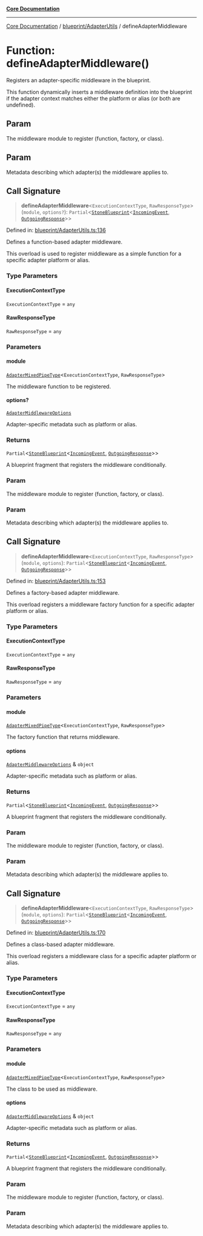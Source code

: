 [**Core Documentation**](../../../README.md)

***

[Core Documentation](../../../README.md) / [blueprint/AdapterUtils](../README.md) / defineAdapterMiddleware

# Function: defineAdapterMiddleware()

Registers an adapter-specific middleware in the blueprint.

This function dynamically inserts a middleware definition into the blueprint
if the adapter context matches either the platform or alias (or both are undefined).

## Param

The middleware module to register (function, factory, or class).

## Param

Metadata describing which adapter(s) the middleware applies to.

## Call Signature

> **defineAdapterMiddleware**\<`ExecutionContextType`, `RawResponseType`\>(`module`, `options?`): `Partial`\<[`StoneBlueprint`](../../../options/StoneBlueprint/interfaces/StoneBlueprint.md)\<[`IncomingEvent`](../../../events/IncomingEvent/classes/IncomingEvent.md), [`OutgoingResponse`](../../../events/OutgoingResponse/classes/OutgoingResponse.md)\>\>

Defined in: [blueprint/AdapterUtils.ts:136](https://github.com/stonemjs/core/blob/b1f29857c7f1e529739f22d486494bed3b22d2c6/src/blueprint/AdapterUtils.ts#L136)

Defines a function-based adapter middleware.

This overload is used to register middleware as a simple function for a specific adapter platform or alias.

### Type Parameters

#### ExecutionContextType

`ExecutionContextType` = `any`

#### RawResponseType

`RawResponseType` = `any`

### Parameters

#### module

[`AdapterMixedPipeType`](../../../declarations/type-aliases/AdapterMixedPipeType.md)\<`ExecutionContextType`, `RawResponseType`\>

The middleware function to be registered.

#### options?

[`AdapterMiddlewareOptions`](../../../declarations/interfaces/AdapterMiddlewareOptions.md)

Adapter-specific metadata such as platform or alias.

### Returns

`Partial`\<[`StoneBlueprint`](../../../options/StoneBlueprint/interfaces/StoneBlueprint.md)\<[`IncomingEvent`](../../../events/IncomingEvent/classes/IncomingEvent.md), [`OutgoingResponse`](../../../events/OutgoingResponse/classes/OutgoingResponse.md)\>\>

A blueprint fragment that registers the middleware conditionally.

### Param

The middleware module to register (function, factory, or class).

### Param

Metadata describing which adapter(s) the middleware applies to.

## Call Signature

> **defineAdapterMiddleware**\<`ExecutionContextType`, `RawResponseType`\>(`module`, `options`): `Partial`\<[`StoneBlueprint`](../../../options/StoneBlueprint/interfaces/StoneBlueprint.md)\<[`IncomingEvent`](../../../events/IncomingEvent/classes/IncomingEvent.md), [`OutgoingResponse`](../../../events/OutgoingResponse/classes/OutgoingResponse.md)\>\>

Defined in: [blueprint/AdapterUtils.ts:153](https://github.com/stonemjs/core/blob/b1f29857c7f1e529739f22d486494bed3b22d2c6/src/blueprint/AdapterUtils.ts#L153)

Defines a factory-based adapter middleware.

This overload registers a middleware factory function for a specific adapter platform or alias.

### Type Parameters

#### ExecutionContextType

`ExecutionContextType` = `any`

#### RawResponseType

`RawResponseType` = `any`

### Parameters

#### module

[`AdapterMixedPipeType`](../../../declarations/type-aliases/AdapterMixedPipeType.md)\<`ExecutionContextType`, `RawResponseType`\>

The factory function that returns middleware.

#### options

[`AdapterMiddlewareOptions`](../../../declarations/interfaces/AdapterMiddlewareOptions.md) & `object`

Adapter-specific metadata such as platform or alias.

### Returns

`Partial`\<[`StoneBlueprint`](../../../options/StoneBlueprint/interfaces/StoneBlueprint.md)\<[`IncomingEvent`](../../../events/IncomingEvent/classes/IncomingEvent.md), [`OutgoingResponse`](../../../events/OutgoingResponse/classes/OutgoingResponse.md)\>\>

A blueprint fragment that registers the middleware conditionally.

### Param

The middleware module to register (function, factory, or class).

### Param

Metadata describing which adapter(s) the middleware applies to.

## Call Signature

> **defineAdapterMiddleware**\<`ExecutionContextType`, `RawResponseType`\>(`module`, `options`): `Partial`\<[`StoneBlueprint`](../../../options/StoneBlueprint/interfaces/StoneBlueprint.md)\<[`IncomingEvent`](../../../events/IncomingEvent/classes/IncomingEvent.md), [`OutgoingResponse`](../../../events/OutgoingResponse/classes/OutgoingResponse.md)\>\>

Defined in: [blueprint/AdapterUtils.ts:170](https://github.com/stonemjs/core/blob/b1f29857c7f1e529739f22d486494bed3b22d2c6/src/blueprint/AdapterUtils.ts#L170)

Defines a class-based adapter middleware.

This overload registers a middleware class for a specific adapter platform or alias.

### Type Parameters

#### ExecutionContextType

`ExecutionContextType` = `any`

#### RawResponseType

`RawResponseType` = `any`

### Parameters

#### module

[`AdapterMixedPipeType`](../../../declarations/type-aliases/AdapterMixedPipeType.md)\<`ExecutionContextType`, `RawResponseType`\>

The class to be used as middleware.

#### options

[`AdapterMiddlewareOptions`](../../../declarations/interfaces/AdapterMiddlewareOptions.md) & `object`

Adapter-specific metadata such as platform or alias.

### Returns

`Partial`\<[`StoneBlueprint`](../../../options/StoneBlueprint/interfaces/StoneBlueprint.md)\<[`IncomingEvent`](../../../events/IncomingEvent/classes/IncomingEvent.md), [`OutgoingResponse`](../../../events/OutgoingResponse/classes/OutgoingResponse.md)\>\>

A blueprint fragment that registers the middleware conditionally.

### Param

The middleware module to register (function, factory, or class).

### Param

Metadata describing which adapter(s) the middleware applies to.
